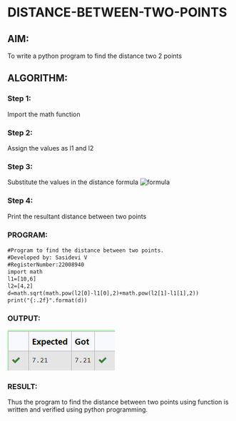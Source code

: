# DISTANCE-BETWEEN-TWO-POINTS

## AIM:
To write a python program to find the distance two 2 points
## ALGORITHM:
### Step 1: 
Import the math function 
### Step 2: 
Assign the values as l1 and l2
### Step 3: 
Substitute the values in the distance formula  ![formula](/formula.jpg)
### Step 4: 
Print the resultant distance between two points

### PROGRAM:
```
#Program to find the distance between two points.
#Developed by: Sasidevi V
#RegisterNumber:22008940
import math
l1=[10,6]
l2=[4,2]
d=math.sqrt(math.pow(l2[0]-l1[0],2)+math.pow(l2[1]-l1[1],2))
print("{:.2f}".format(d))
```
  


### OUTPUT:
![distance](/disout.png)


### RESULT:
Thus the program to find the distance between two points using function is written and verified using python programming.
